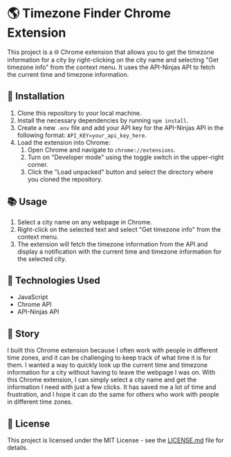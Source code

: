 # 🌎 Timezone Finder Chrome Extension

This project is a 🌐 Chrome extension that allows you to get the timezone information for a city by right-clicking on the city name and selecting "Get timezone info" from the context menu. It uses the API-Ninjas API to fetch the current time and timezone information.

## 🚀 Installation

1. Clone this repository to your local machine.
2. Install the necessary dependencies by running `npm install`.
3. Create a new `.env` file and add your API key for the API-Ninjas API in the following format: `API_KEY=your_api_key_here`.
4. Load the extension into Chrome:
   1. Open Chrome and navigate to `chrome://extensions`.
   2. Turn on "Developer mode" using the toggle switch in the upper-right corner.
   3. Click the "Load unpacked" button and select the directory where you cloned the repository.

## 📚 Usage

1. Select a city name on any webpage in Chrome.
2. Right-click on the selected text and select "Get timezone info" from the context menu.
3. The extension will fetch the timezone information from the API and display a notification with the current time and timezone information for the selected city.

## 🔧 Technologies Used

- JavaScript
- Chrome API
- API-Ninjas API

## 📖 Story

I built this Chrome extension because I often work with people in different time zones, and it can be challenging to keep track of what time it is for them. I wanted a way to quickly look up the current time and timezone information for a city without having to leave the webpage I was on. With this Chrome extension, I can simply select a city name and get the information I need with just a few clicks. It has saved me a lot of time and frustration, and I hope it can do the same for others who work with people in different time zones.

## 📝 License

This project is licensed under the MIT License - see the [LICENSE.md](LICENSE.md) file for details.
